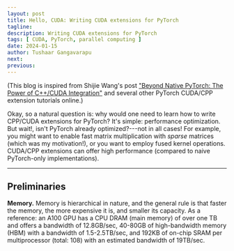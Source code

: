 ```yaml
---
layout: post
title: Hello, CUDA: Writing CUDA extensions for PyTorch
tagline: 
description: Writing CUDA extensions for PyTorch
tags: [ CUDA, PyTorch, parallel computing ]
date: 2024-01-15
author: Tushaar Gangavarapu
next:
previous: 
---
```


(This blog is inspired from Shijie Wang's post ["Beyond Native PyTorch: The Power of C++/CUDA Integration"](https://witnessj.com/archives/cuda) and several other PyTorch CUDA/CPP extension tutorials online.)

Okay, so a natural question is: why would one need to learn how to write CPP/CUDA extensions for PyTorch? It's simple: performance optimization. But wait!, isn't PyTorch already optimized?---not in all cases! For example, you might want to enable fast matrix multiplication with _sparse_ matrices (which was my motivation!), or you want to employ fused kernel operations. CUDA/CPP extensions can offer high performance (compared to naive PyTorch-only implementations).

---

## Preliminaries

__Memory.__ Memory is hierarchical in nature, and the general rule is that faster the memory, the more expensive it is, and smaller its capacity. As a reference: an A$100$ GPU has a CPU DRAM (main memory) of over one TB and offers a bandwidth of $12.8$GB/sec, $40$-$80$GB of high-bandwidth memory (HBM) with a bandwidth of $1.5$-$2.5$TB/sec, and $192$KB of on-chip SRAM per multiprocessor (total: $108$) with an estimated bandwidth of $19$TB/sec.
